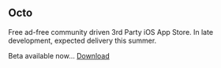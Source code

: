 ## Octo

Free ad-free community driven 3rd Party iOS App Store. In late development, expected delivery this summer. 

Beta available now... [Download](https://routinehub.co/download/33524)

